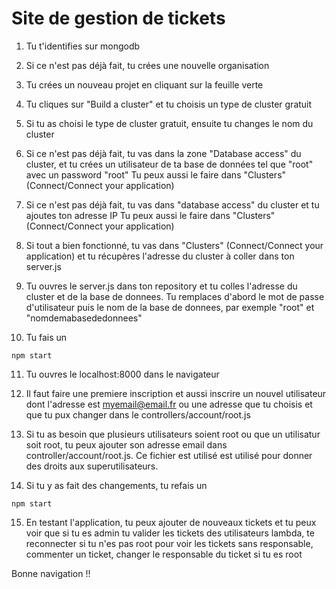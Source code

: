 # Site de gestion de tickets

1. Tu t'identifies sur mongodb
2. Si ce n'est pas déjà fait, tu crées une nouvelle organisation
3. Tu crées un nouveau projet en cliquant sur la feuille verte

4. Tu cliques sur "Build a cluster" et tu choisis un type de cluster gratuit
5. Si tu as choisi le type de cluster gratuit, ensuite tu changes le nom du cluster
6. Si ce n'est pas déjà fait, tu vas dans la zone "Database access" du cluster, et tu crées un utilisateur de ta base de données tel que "root" avec un password "root"
Tu peux aussi le faire dans "Clusters" (Connect/Connect your application)
7. Si ce n'est pas déjà fait, tu vas dans "database access" du cluster et tu ajoutes ton adresse IP
Tu peux aussi le faire dans "Clusters" (Connect/Connect your application)
8. Si tout a bien fonctionné, tu vas dans "Clusters" (Connect/Connect your application) et tu récupères l'adresse du cluster à coller dans ton server.js
9. Tu ouvres le server.js dans ton repository et tu colles l'adresse du cluster et de la base de donnees. Tu remplaces d'abord le mot de passe d'utilisateur puis le nom de la base de donnees, par exemple "root" et "nomdemabasededonnees"
10. Tu fais un 
```
npm start
```
11. Tu ouvres le localhost:8000 dans le navigateur

12. Il faut faire une premiere inscription et aussi inscrire un nouvel utilisateur dont l'adresse est myemail@email.fr ou une adresse que tu choisis et que tu pux changer dans le controllers/account/root.js
13. Si tu as besoin que plusieurs utilisateurs soient root ou que un utilisatur soit root, tu peux ajouter son adresse email dans controller/account/root.js. Ce fichier est utilisé est utilisé pour donner des droits aux superutilisateurs.
14. Si tu y as fait des changements, tu refais un 
```
npm start
```
15. En testant l'application, tu peux ajouter de nouveaux tickets et tu peux voir que si tu es admin tu valider les tickets des utilisateurs lambda, te reconnecter si tu n'es pas root pour voir les tickets sans responsable, commenter un ticket, changer le responsable du ticket si tu es root

Bonne navigation !!
